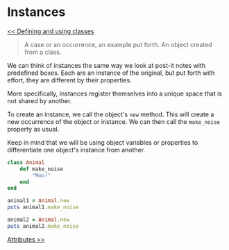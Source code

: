 Instances
=========
[<< Defining and using classes](https://github.com/KLVTZ/Ruby-Essentials/blob/master/notes/Chapter_06:%20Classes/01.defining_and_using_classes.md)
> A case or an occurrence, an example put forth. An object created from a class.

We can think of instances the same way we look at post-it notes with predefined
boxes. Each are an instance of the original, but put forth with effort, they are
different by their properties. 

More specifically, Instances register themselves into a unique space that is not
shared by another. 

To create an instance, we call the object's `new` method. This will create a new
occurrence of the object or instance. We can then call the `make_noise` property
as usual. 

Keep in mind that we will be using object variables or properties to
differentiate one object's instance from another.

```ruby
class Animal
	def make_noise
		"Moo!"
	end
end

animal1 = Animal.new
puts animal1.make_noise

animal2 = Animal.new
puts animal2.make_noise
```
[Attributes >>](https://github.com/KLVTZ/Ruby-Essentials/blob/master/notes/Chapter_06:%20Classes/03.attributes.md)
